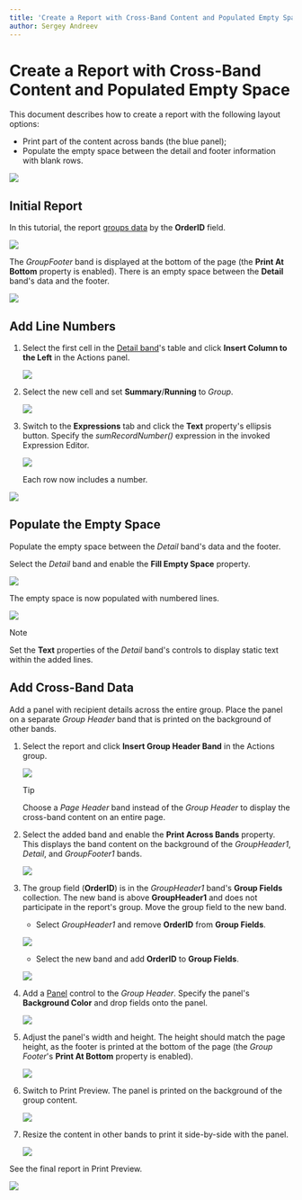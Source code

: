 ```yaml
---
title: 'Create a Report with Cross-Band Content and Populated Empty Space'
author: Sergey Andreev
---
```

# Create a Report with Cross-Band Content and Populated Empty Space

This document describes how to create a report with the following layout options:

- Print part of the content across bands (the blue panel);
- Populate the empty space between the detail and footer information with blank rows.

![](../../../images/eurd-web-underlay-report-preview-6.png)

## Initial Report

In this tutorial, the report [groups data](../shape-report-data/group-and-sort-data.md) by the **OrderID** field.

![](../../../images/eurd-web-underlay-report-preview.png)

The _GroupFooter_ band is displayed at the bottom of the page (the **Print At Bottom** property is enabled). There is an empty space between the **Detail** band's data and the footer.

![](../../../images/eurd-web-underlay-report-preview-0.png)

## Add Line Numbers

1. Select the first cell in the [Detail band](../introduction-to-banded-reports.md)'s table and click **Insert Column to the Left** in the Actions panel.

	![](../../../images/eurd-web-underlay-report-add-cell.png)

1. Select the new cell and set **Summary**/**Running** to _Group_.

	![](../../../images/eurd-web-underlay-report-add-line-numbers.png)

1. Switch to the **Expressions** tab and click the **Text** property's ellipsis button. Specify the _sumRecordNumber()_ expression in the invoked Expression Editor.

	![](../../../images/eurd-web-underlay-report-add-line-numbers-2.png)

	Each row now includes a number.

![](../../../images/eurd-web-underlay-report-preview-3.png)

## Populate the Empty Space

Populate the empty space between the _Detail_ band's data and the footer.

Select the _Detail_ band and enable the **Fill Empty Space** property.

![](../../../images/eurd-web-underlay-report-fillemptyspace.png)

The empty space is now populated with numbered lines.

![](../../../images/eurd-web-underlay-report-preview-4.png)

> [!NOTE]
> Set the **Text** properties of the _Detail_ band's controls to display static text within the added lines.

## Add Cross-Band Data

Add a panel with recipient details across the entire group. Place the panel on a separate _Group Header_ band that is printed on the background of other bands.

1. Select the report and click **Insert Group Header Band** in the Actions group.

	![](../../../images/eurd-web-underlay-report-addgroupheader.png)

	> [!Tip]
	> Choose a _Page Header_ band instead of the _Group Header_ to display the cross-band content on an entire page.

1. Select the added band and enable the **Print Across Bands** property. This displays the band content on the background of the _GroupHeader1_, _Detail_, and _GroupFooter1_ bands.

	![](../../../images/eurd-web-underlay-report-printundernextband.png)

1. The group field (**OrderID**) is in the _GroupHeader1_ band's **Group Fields** collection. The new band is above **GroupHeader1** and does not participate in the report's group. Move the group field to the new band.

	* Select _GroupHeader1_ and remove **OrderID** from **Group Fields**.

	![](../../../images/eurd-web-underlay-report-removegroupfields.png)

	* Select the new band and add **OrderID** to **Group Fields**.

	![](../../../images/eurd-web-underlay-report-movegroupfields.png)

1. Add a [Panel](../use-report-elements/use-basic-report-controls/panel.md) control to the _Group Header_. Specify the panel's **Background Color** and drop fields onto the panel.

	![](../../../images/eurd-web-underlay-report-add-recipient.png)

1. Adjust the panel's width and height. The height should match the page height, as the footer is printed at the bottom of the page (the _Group Footer_'s **Print At Bottom** property is enabled).

	![](../../../images/eurd-web-underlay-report-adjust-crossband-height.png)

1. Switch to Print Preview. The panel is printed on the background of the group content.

	![](../../../images/eurd-web-underlay-report-preview-5.png)

1. Resize the content in other bands to print it side-by-side with the panel.

	![](../../../images/eurd-web-underlay-report-adjust-width.png)

See the final report in Print Preview.

![](../../../images/eurd-web-underlay-report-preview-6.png)
